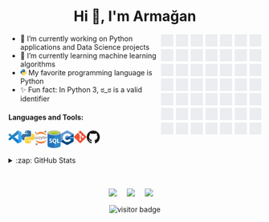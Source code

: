 
<h1 align="center">Hi 👋, I'm Armağan</h1>

<img align="right" alt="GIF" src="https://github.com/ArmiTheWiz/ArmiTheWiz/blob/main/code.gif?raw=true" width="200" height="200" />

                                                                                                                                                  
- 🔭 I’m currently working on Python applications and Data Science projects
- 🌱 I’m currently learning machine learning algorithms
- <img width="12" src="https://github.com/ArmiTheWiz/ArmiTheWiz/blob/main/icons/python.png" alt="" /> My favorite programming language is Python
- ✨ Fun fact: In Python 3, ಠ_ಠ is a valid identifier



#### Languages and Tools:
<img align="left" alt="Visual Studio Code" width="26px" src="https://github.com/ArmiTheWiz/ArmiTheWiz/blob/main/icons/vscode.png"/>
<img align="left" alt="python" width="26px" src="https://github.com/ArmiTheWiz/ArmiTheWiz/blob/main/icons/python.png"/>
<img align="left" alt="Jupyter" width="26px" src="https://github.com/ArmiTheWiz/ArmiTheWiz/blob/main/icons/jupyter.png"/>
<img align="left" alt="SQL" width="26px" src="https://github.com/ArmiTheWiz/ArmiTheWiz/blob/main/icons/sql.png"/>
<img align="left" alt="cpp" width="26px" src="https://github.com/ArmiTheWiz/ArmiTheWiz/blob/main/icons/cpp.png"/>
<img align="left" alt="Git" width="26px" src="https://github.com/ArmiTheWiz/ArmiTheWiz/blob/main/icons/git.png"/>
<img align="left" alt="GitHub" width="26px" src="https://raw.githubusercontent.com/github/explore/78df643247d429f6cc873026c0622819ad797942/topics/github/github.png"/>



<br /> 
<br /> 
<br /> 

<details>
  <summary>:zap: GitHub Stats</summary>
  
<img height="150px" align="center" alt="Armağan's GitHub Stats" src="https://github-readme-stats.vercel.app/api?username=ArmiTheWiz&theme=vue-dark&show_icons=true" /><img height="150px" align="center" alt="Armağan's GitHub Top Languages" src="https://github-readme-stats.vercel.app/api/top-langs/?username=ArmiTheWiz&theme=vue-dark" />
</details>

<br /> 

<br /> 

<p align="center">
  <a href="mailto:m.a.kandemir@hotmail.com?subject=Olá%20Bruno%20Tacca"><img src="https://img.shields.io/badge/email-%23D14836.svg?&style=for-the-badge&logo=gmail&logoColor=white" /></a>&nbsp;&nbsp;&nbsp;&nbsp;
  <a href="https://www.linkedin.com/in/mustafaarmagankandemir/"><img src="https://img.shields.io/badge/linkedin-%230077B5.svg?&style=for-the-badge&logo=linkedin&logoColor=white" /></a>&nbsp;&nbsp;&nbsp;&nbsp;
  <a href="https://twitter.com/armagankandemir"><img src="https://img.shields.io/badge/twitter-%231DA1F2.svg?&style=for-the-badge&logo=twitter&logoColor=white" /></a>&nbsp;&nbsp;&nbsp;&nbsp;
  </a>
</p>


<p  align="center">
  <img src="https://visitor-badge.glitch.me/badge?page_id=ArmiTheWiz.ArmiTheWiz" alt="visitor badge"/>
</p>
<!--
**ArmiTheWiz/ArmiTheWiz** is a ✨ _special_ ✨ repository because its `README.md` (this file) appears on your GitHub profile.

Here are some ideas to get you started:

- 🔭 I’m currently working on ...
- 🌱 I’m currently learning ...
- 👯 I’m looking to collaborate on ...
- 🤔 I’m looking for help with ...
- 💬 Ask me about ...
- 📫 How to reach me: ...
- 😄 Pronouns: ...
-->

